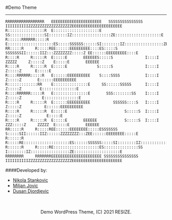 #Demo Theme

---


    RRRRRRRRRRRRRRRRR   EEEEEEEEEEEEEEEEEEEEEE   SSSSSSSSSSSSSSS IIIIIIIIIIZZZZZZZZZZZZZZZZZZZEEEEEEEEEEEEEEEEEEEEEE
    R::::::::::::::::R  E::::::::::::::::::::E SS:::::::::::::::SI::::::::IZ:::::::::::::::::ZE::::::::::::::::::::E
    R::::::RRRRRR:::::R E::::::::::::::::::::ES:::::SSSSSS::::::SI::::::::IZ:::::::::::::::::ZE::::::::::::::::::::E
    RR:::::R     R:::::REE::::::EEEEEEEEE::::ES:::::S     SSSSSSSII::::::IIZ:::ZZZZZZZZ:::::Z EE::::::EEEEEEEEE::::E
    R::::R     R:::::R  E:::::E       EEEEEES:::::S              I::::I  ZZZZZ     Z:::::Z    E:::::E       EEEEEE
    R::::R     R:::::R  E:::::E             S:::::S              I::::I          Z:::::Z      E:::::E             
    R::::RRRRRR:::::R   E::::::EEEEEEEEEE    S::::SSSS           I::::I         Z:::::Z       E::::::EEEEEEEEEE   
    R:::::::::::::RR    E:::::::::::::::E     SS::::::SSSSS      I::::I        Z:::::Z        E:::::::::::::::E   
    R::::RRRRRR:::::R   E:::::::::::::::E       SSS::::::::SS    I::::I       Z:::::Z         E:::::::::::::::E   
    R::::R     R:::::R  E::::::EEEEEEEEEE          SSSSSS::::S   I::::I      Z:::::Z          E::::::EEEEEEEEEE   
    R::::R     R:::::R  E:::::E                         S:::::S  I::::I     Z:::::Z           E:::::E             
    R::::R     R:::::R  E:::::E       EEEEEE            S:::::S  I::::I  ZZZ:::::Z     ZZZZZ  E:::::E       EEEEEE
    RR:::::R     R:::::REE::::::EEEEEEEE:::::ESSSSSSS     S:::::SII::::::IIZ::::::ZZZZZZZZ:::ZEE::::::EEEEEEEE:::::E
    R::::::R     R:::::RE::::::::::::::::::::ES::::::SSSSSS:::::SI::::::::IZ:::::::::::::::::ZE::::::::::::::::::::E
    R::::::R     R:::::RE::::::::::::::::::::ES:::::::::::::::SS I::::::::IZ:::::::::::::::::ZE::::::::::::::::::::E
    RRRRRRRR     RRRRRRREEEEEEEEEEEEEEEEEEEEEE SSSSSSSSSSSSSSS   IIIIIIIIIIZZZZZZZZZZZZZZZZZZZEEEEEEEEEEEEEEEEEEEEEE








####Developed by:
- [Nikola Stankovic](https://github.com/mrdisa97)
- [Miljan Jovic](https://github.com/SHM420)
- [Dusan Djordjevic](https://github.com/usanzadunje)


<br>
<br>
<center>
    Demo WordPress Theme, (C) 2021 RESIZE.
</center>
